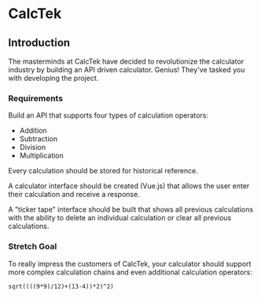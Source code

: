 # CalcTek

## Introduction

The masterminds at CalcTek have decided to revolutionize the calculator industry by building an API driven calculator. Genius! They've tasked you with developing the project.

### Requirements

Build an API that supports four types of calculation operators:

-   Addition
-   Subtraction
-   Division
-   Multiplication

Every calculation should be stored for historical reference.

A calculator interface should be created (Vue.js) that allows the user enter their calculation and receive a response.

A "ticker tape" interface should be built that shows all previous calculations with the ability to delete an individual calculation or clear all previous calculations.

### Stretch Goal

To really impress the customers of CalcTek, your calculator should support more complex calculation chains and even additional calculation operators:

`sqrt((((9*9)/12)+(13-4))*2)^2)`
